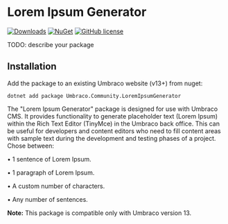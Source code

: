# Lorem Ipsum Generator 

[![Downloads](https://img.shields.io/nuget/dt/Umbraco.Community.LoremIpsumGenerator?color=cc9900)](https://www.nuget.org/packages/Umbraco.Community.LoremIpsumGenerator/)
[![NuGet](https://img.shields.io/nuget/vpre/Umbraco.Community.LoremIpsumGenerator?color=0273B3)](https://www.nuget.org/packages/Umbraco.Community.LoremIpsumGenerator)
[![GitHub license](https://img.shields.io/github/license/georgebid/umbraco-lorem-ipsum-generator?color=8AB803)](../LICENSE)

TODO: describe your package

<!--
Including screenshots is a really good idea! 

If you put images into /docs/screenshots, then you would reference them in this readme as, for example:

<img alt="..." src="https://github.com/georgebid/umbraco-lorem-ipsum-generator/blob/develop/docs/screenshots/screenshot.png">
-->

## Installation

Add the package to an existing Umbraco website (v13+) from nuget:

`dotnet add package Umbraco.Community.LoremIpsumGenerator`

The "Lorem Ipsum Generator" package is designed for use with Umbraco CMS. It provides functionality to generate placeholder text (Lorem Ipsum) within the Rich Text Editor (TinyMce) in the Umbraco back office. This can be useful for developers and content editors who need to fill content areas with sample text during the development and testing phases of a project.
Chose between:

•	1 sentence of Lorem Ipsum.

•	1 paragraph of Lorem Ipsum.

•	A custom number of characters.

•	Any number of sentences.

**Note:** This package is compatible only with Umbraco version 13.
